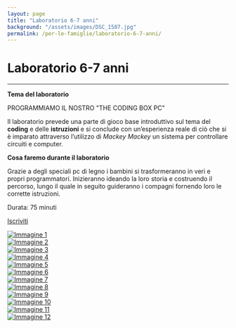 ```yaml
---
layout: page
title: "Laboratorio 6-7 anni"
background: "/assets/images/DSC_1507.jpg"
permalink: /per-le-famiglie/laboratorio-6-7-anni/
---
```


# Laboratorio 6-7 anni

<hr class="green-divider">

**Tema del laboratorio**

PROGRAMMIAMO IL NOSTRO "THE CODING BOX PC"

Il laboratorio prevede una parte di gioco base introduttivo sul tema del **coding** e delle **istruzioni** e si conclude con un’esperienza reale di ciò che si è imparato attraverso l’utilizzo di _Mackey Mackey_ un sistema per controllare circuiti e computer.

**Cosa faremo durante il laboratorio**

Grazie a degli speciali pc di legno i bambini si trasformeranno in veri e propri programmatori. Inizieranno ideando la loro storia e costruendo il percorso, lungo il quale in seguito guideranno i compagni fornendo loro le corrette istruzioni.

Durata: 75 minuti

<a href="{{ '/i-nostri-eventi/' | relative_url }}" class="btn-custom">Iscriviti</a>

<div class="image-grid">
    <div class="image-item">
        <a href="{{ '/assets/images/slideshow/DSC_1069.jpg' | relative_url }}" data-lightbox="gallery" data-title="Immagine 1">
            <img src="{{ '/assets/images/slideshow/DSC_1069.jpg' | relative_url }}" alt="Immagine 1">
        </a>
    </div>
    <div class="image-item">
        <a href="{{ '/assets/images/slideshow/6.jpg' | relative_url }}" data-lightbox="gallery" data-title="Immagine 2">
            <img src="{{ '/assets/images/slideshow/6.jpg' | relative_url }}" alt="Immagine 2">
        </a>
    </div>
    <div class="image-item">
        <a href="{{ '/assets/images/slideshow/5.jpg' | relative_url }}" data-lightbox="gallery" data-title="Immagine 3">
            <img src="{{ '/assets/images/slideshow/5.jpg' | relative_url }}" alt="Immagine 3">
        </a>
    </div>
    <div class="image-item">
        <a href="{{ '/assets/images/slideshow/4.png' | relative_url }}" data-lightbox="gallery" data-title="Immagine 4">
            <img src="{{ '/assets/images/slideshow/4.png' | relative_url }}" alt="Immagine 4">
        </a>
    </div>
    <div class="image-item">
        <a href="{{ '/assets/images/slideshow/3.jpg' | relative_url }}" data-lightbox="gallery" data-title="Immagine 5">
            <img src="{{ '/assets/images/slideshow/3.jpg' | relative_url }}" alt="Immagine 5">
        </a>
    </div>
    <div class="image-item">
        <a href="{{ '/assets/images/slideshow/2.jpg' | relative_url }}" data-lightbox="gallery" data-title="Immagine 6">
            <img src="{{ '/assets/images/slideshow/2.jpg' | relative_url }}" alt="Immagine 6">
        </a>
    </div>
    <div class="image-item">
        <a href="{{ '/assets/images/slideshow/1.jpg' | relative_url }}" data-lightbox="gallery" data-title="Immagine 7">
            <img src="{{ '/assets/images/slideshow/1.jpg' | relative_url }}" alt="Immagine 7">
        </a>
    </div>
    <div class="image-item">
        <a href="{{ '/assets/images/DSC_1507.jpg' | relative_url }}" data-lightbox="gallery" data-title="Immagine 8">
            <img src="{{ '/assets/images/DSC_1507.jpg' | relative_url }}" alt="Immagine 8">
        </a>
    </div>
    <div class="image-item">
        <a href="{{ '/assets/images/DSC_1176.jpg' | relative_url }}" data-lightbox="gallery" data-title="Immagine 9">
            <img src="{{ '/assets/images/DSC_1176.jpg' | relative_url }}" alt="Immagine 9">
        </a>
    </div>
    <div class="image-item">
        <a href="{{ '/assets/images/slideshow/DSC_1299.jpg' | relative_url }}" data-lightbox="gallery" data-title="Immagine 10">
            <img src="{{ '/assets/images/slideshow/DSC_1299.jpg' | relative_url }}" alt="Immagine 10">
        </a>
    </div>
    <div class="image-item">
        <a href="{{ '/assets/images/slideshow/DSC_1447.jpg' | relative_url }}" data-lightbox="gallery" data-title="Immagine 11">
            <img src="{{ '/assets/images/slideshow/DSC_1447.jpg' | relative_url }}" alt="Immagine 11">
        </a>
    </div>
    <div class="image-item">
        <a href="{{ '/assets/images/slideshow/DSC_1526.jpg' | relative_url }}" data-lightbox="gallery" data-title="Immagine 12">
            <img src="{{ '/assets/images/slideshow/DSC_1526.jpg' | relative_url }}" alt="Immagine 12">
        </a>
    </div>
</div>
